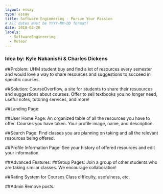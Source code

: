 ```yaml
---
layout: essay
type: essay
title: Software Engineering - Pursue Your Passion
# All dates must be YYYY-MM-DD format!
date: 2018-03-20
labels:
  - SoftwareEngineering
  - Meteor
---
```


### Idea by: Kyle Nakanishi & Charles Dickens  ###

##Problem:
UHM student buy and find a lot of resources every semester and would love a way to share resources and suggestions to succeed in specific courses.

##Solution:
CourseOverflow, a site for students to share their resuources and suggestions about courses. Offer to sell textbooks you no longer need, useful notes, tutoring services, and more!

##Landing Page:

##User Home Page:
An organized table of all the resources you have to offer. Courses you have taken. Your profile image, name, and description.

##Search Page:
Find classes you are planning on taking and all the relevant resources being offered. 

##Profile Information Page:
See your history of offered resources and edit your information.

##Advanced Features:
##Group Pages:
Join a group of other students who are taking similar classes. We encourage collaboration!

##Rating System for Courses
Class difficulty, usefulness, etc.

##Admin
Remove posts.
